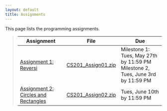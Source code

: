 ```yaml
---
layout: default
title: Assignments
---
```


This page lists the programming assignments.

> Assignment | File | Due
> ---------- | ---- | ---
> [Assignment 1: Reversi](assign01.html) | [CS201\_Assign01.zip](CS201_Assign01.zip) | Milestone 1: Tues, May 27th by 11:59 PM <br> Milestone 2, Tues, June 3rd by 11:59 PM
> [Assignment 2: Circles and Rectangles](assign02.html) | [CS201\_Assign02.zip](CS201_Assign02.zip) | Tues, June 10th by 11:59 PM
